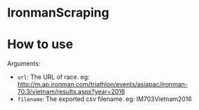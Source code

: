 # IronmanScraping

# How to use
Arguments:
- `url`: The URL of race. eg: http://m.ap.ironman.com/triathlon/events/asiapac/ironman-70.3/vietnam/results.aspx?year=2016
- `filename`: The exported csv filename. eg: IM703Vietnam2016

